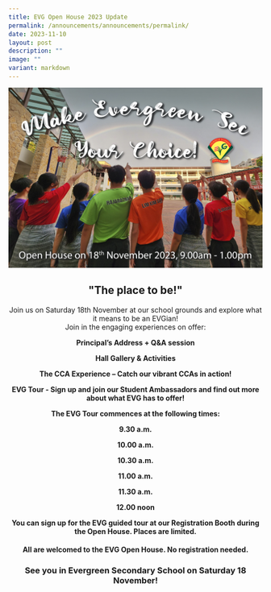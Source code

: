 ```yaml
---
title: EVG Open House 2023 Update
permalink: /announcements/announcements/permalink/
date: 2023-11-10
layout: post
description: ""
image: ""
variant: markdown
---
```

![Open House 2023](/images/evg%202023%20road%20run%20full-school%20portrait%20v6%20copy%20(jpeg).jpg)

       

## **<center>"The place to be!"</center>**
	
<center>Join us on Saturday 18th November at our school grounds and explore what it means to be an EVGian!</center>

<center>Join in the engaging experiences on offer:</center>

 **<center>Principal’s Address + Q&amp;A session</center>**

 **<center>Hall Gallery &amp; Activities</center>**

 **<center>The CCA Experience – Catch our vibrant CCAs in action!</center>**

 **<center>EVG Tour - Sign up and join our Student Ambassadors and find out more about what EVG has to offer!</center>**
 
 **<center>The EVG Tour commences at the following times:</center>**

 **<center>9.30 a.m.</center>**

 **<center>10.00 a.m.</center>**

 **<center>10.30 a.m.</center>**

 **<center>11.00 a.m.</center>**

 **<center>11.30 a.m.</center>**

 **<center>12.00 noon</center>**

**<center>You can sign up for the EVG guided tour at our Registration Booth during the Open House. Places are limited.</center>**

#### **<center>All are welcomed to the EVG Open House. No registration needed.</center>**

### **<center>See you in Evergreen Secondary School on Saturday 18 November!</center>**